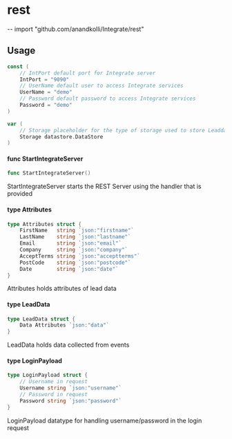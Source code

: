 # rest
--
    import "github.com/anandkolli/Integrate/rest"


## Usage

```go
const (
	// IntPort default port for Integrate server
	IntPort = "9090"
	// UserName default user to access Integrate services
	UserName = "demo"
	// Password default password to access Integrate services
	Password = "demo"
)
```

```go
var (
	// Storage placeholder for the type of storage used to store Leaddata
	Storage datastore.DataStore
)
```

#### func  StartIntegrateServer

```go
func StartIntegrateServer()
```
StartIntegrateServer starts the REST Server using the handler that is provided

#### type Attributes

```go
type Attributes struct {
	FirstName   string `json:"firstname"`
	LastName    string `json:"lastname"`
	Email       string `json:"email"`
	Company     string `json:"company"`
	AcceptTerms string `json:"acceptterms"`
	PostCode    string `json:"postcode"`
	Date        string `json:"date"`
}
```

Attributes holds attributes of lead data

#### type LeadData

```go
type LeadData struct {
	Data Attributes `json:"data"`
}
```

LeadData holds data collected from events

#### type LoginPayload

```go
type LoginPayload struct {
	// Username in request
	Username string `json:"username"`
	// Password in request
	Password string `json:"password"`
}
```

LoginPayload datatype for handling username/password in the login request
